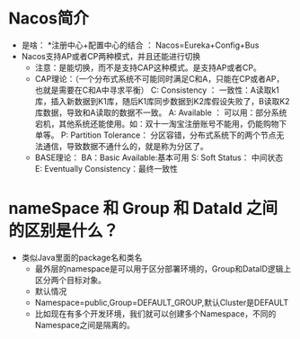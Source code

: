 # Nacos简介

- 是啥：
    *注册中心+配置中心的结合 ： Nacos=Eureka+Config+Bus
- Nacos支持AP或者CP两种模式，并且还能进行切换
  * 注意：是能切换，而不是支持CAP这种模式。是支持AP或者CP。
  * CAP理论：（一个分布式系统不可能同时满足C和A，只能在CP或者AP，也就是需要在C和A中寻求平衡）
        C: Consistency ： 一致性：A读取k1库，插入新数据到K1库，随后K1库同步数据到K2库假设失败了，B读取K2库数据，导致和A读取的数据不一致。
        A: Available ： 可以用：部分系统宕机，其他系统还能使用。如：双十一淘宝注册账号不能用，仍能购物下单等。
        P: Partition Tolerance： 分区容错，分布式系统下的两个节点无法通信，导致数据不通什么的，就是称为分区了。
  * BASE理论： 
        BA：Basic Available:基本可用
        S: Soft Status： 中间状态 
        E: Eventually Consistency：最终一致性
        
        
# nameSpace 和 Group 和 DataId 之间的区别是什么？
- 类似Java里面的package名和类名
  * 最外层的namespace是可以用于区分部署环境的，Group和DataID逻辑上区分两个目标对象。
  * 默认情况
  * Namespace=public,Group=DEFAULT_GROUP,默认Cluster是DEFAULT
  * 比如现在有多个开发环境，我们就可以创建多个Namespace，不同的Namespace之间是隔离的。
  
        
  
